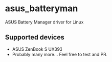# asus_batteryman
ASUS Battery Manager driver for Linux

## Supported devices
* ASUS ZenBook S UX393
* Probably many more... Feel free to test and PR.
